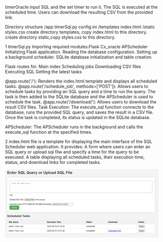 timerOracle
input SQL and the set timer to run it. The SQL is executed at the scheduled time. Users can download the resulting CSV from the provided link.

Directory structure 
/app 
	timerSql.py config.ini 
	/templates 
		index.html 
	/static 
		styles.css
create directory templates, copy index.html to this directory. create directory static,copy styles.css to this directory.

1 timerSql.py Importing required modules:Flask Cx_oracle APScheduler Initializing Flask application. Reading the database configuration. Setting up a background scheduler. SQLite database initialization and table creation.

Flask routes for: Main index Scheduling jobs Downloading CSV files Executing SQL Getting the latest tasks

@app.route('/'): Renders the index.html template and displays all scheduled tasks. @app.route('/schedule_job', methods=['POST']): Allows users to schedule tasks by providing an SQL query and a time to run the query. The task is then added to the SQLite database and the APScheduler is used to schedule the task. @app.route('/download/'): Allows users to download the result CSV files. Task Execution: The execute_sql function connects to the database, runs the provided SQL query, and saves the result in a CSV file. Once the task is completed, its status is updated in the SQLite database.

APScheduler: The APScheduler runs in the background and calls the execute_sql function at the specified times.

2 index.html file is a template for displaying the main interface of the SQL Scheduler web application. It provides: A form where users can enter an SQL query or upload sql filw and specify a time for the query to be executed. A table displaying all scheduled tasks, their execution time, status, and download links for completed tasks.

<img title="UI"  src="UI.png">

